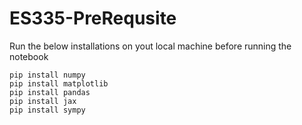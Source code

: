 # ES335-PreRequsite
Run the below installations on yout local machine before running the notebook
```
pip install numpy
pip install matplotlib
pip install pandas
pip install jax
pip install sympy
```
